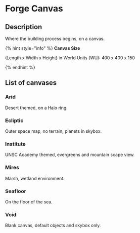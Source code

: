 # Forge Canvas

## Description

Where the building process begins, on a canvas.

{% hint style="info" %}
**Canvas Size**

(Length x Width x Height) in World Units (WU): 400 x 400 x 150

{% endhint %}

## List of canvases

### Arid

Desert themed, on a Halo ring.

### Ecliptic

Outer space map, no terrain, planets in skybox.

### Institute

UNSC Academy themed, evergreens and mountain scape view.

### Mires

Marsh, wetland environment.

### Seafloor

On the floor of the sea.

### Void

Blank canvas, default objects and skybox only.
